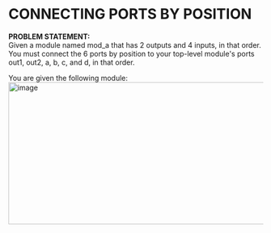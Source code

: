 # CONNECTING PORTS BY POSITION
**PROBLEM STATEMENT:**<br/>
Given a module named mod_a that has 2 outputs and 4 inputs, in that order. You must connect the 6 ports by position to your top-level module's ports out1, out2, a, b, c, and d, in that order.

You are given the following module:<br/>
<img width="733" height="281" alt="image" src="https://github.com/user-attachments/assets/347ec4c7-6aa4-4e9f-81ba-7b625ba768eb" />
